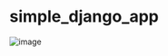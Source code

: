 # simple_django_app
![image](https://user-images.githubusercontent.com/69764228/120925082-cfe8aa80-c6a4-11eb-8ba5-e12e7e073620.png)
